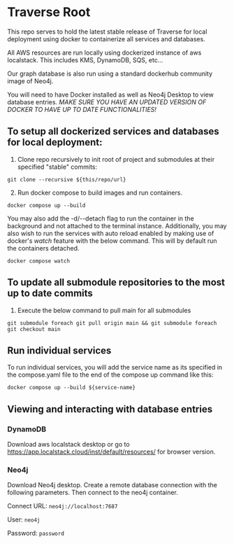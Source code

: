 # Traverse Root

This repo serves to hold the latest stable release of Traverse for local deployment using docker to containerize all services and databases.

All AWS resources are run locally using dockerized instance of aws localstack. This includes KMS, DynamoDB, SQS, etc...

Our graph database is also run using a standard dockerhub community image of Neo4j.

You will need to have Docker installed as well as Neo4j Desktop to view database entries. _MAKE SURE YOU HAVE AN UPDATED VERSION OF DOCKER TO HAVE UP TO DATE FUNCTIONALITIES!_


## To setup all dockerized services and databases for local deployment:

1. Clone repo recursively to init root of project and submodules at their specified "stable" commits:

`git clone --recursive ${this/repo/url}`

2. Run docker compose to build images and run containers.

`docker compose up --build`

You may also add the -d/--detach flag to run the container in the background and not attached to the terminal instance.
Additionally, you may also wish to run the services with auto reload enabled by making use of docker's _watch_ feature with the below command. This will by default run the containers detached.
          
`docker compose watch`

## To update all submodule repositories to the most up to date commits

1. Execute the below command to pull main for all submodules

`git submodule foreach git pull origin main && git submodule foreach git checkout main`

## Run individual services

To run individual services, you will add the service name as its specified in the compose.yaml file to the end of the compose up command like this:

`docker compose up --build ${service-name}`


## Viewing and interacting with database entries

### DynamoDB

  Download aws localstack desktop or go to https://app.localstack.cloud/inst/default/resources/ for browser version.

### Neo4j

  Download Neo4j desktop. Create a remote database connection with the following parameters. Then connect to the neo4j container.

  Connect URL: `neo4j://localhost:7687`
  
  User: `neo4j`

  Password: `password`





